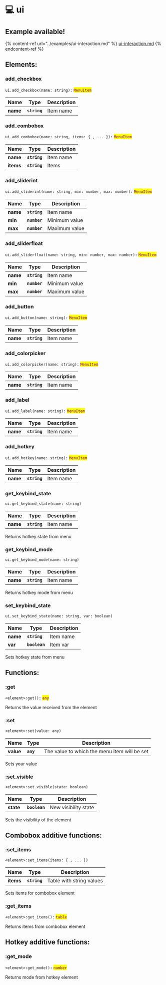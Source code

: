 # 💻 ui

## Example available!

{% content-ref url="../examples/ui-interaction.md" %}
[ui-interaction.md](../examples/ui-interaction.md)
{% endcontent-ref %}

## Elements:

### add\_checkbox

`ui.add_checkbox(name: string):` <mark style="color:purple;">`MenuItem`</mark>

| Name     | Type         | Description |
| -------- | ------------ | ----------- |
| **name** | **`string`** | Item name   |

### add\_combobox

`ui.add_combobox(name: string, items: { , ... }):` <mark style="color:purple;">`MenuItem`</mark>

| Name      | Type         | Description |
| --------- | ------------ | ----------- |
| **name**  | **`string`** | Item name   |
| **items** | **`string`** | Items       |

### add\_sliderint

`ui.add_sliderint(name: string, min: number, max: number):` <mark style="color:purple;">`MenuItem`</mark>

| Name     | Type         | Description   |
| -------- | ------------ | ------------- |
| **name** | **`string`** | Item name     |
| **min**  | **`number`** | Minimum value |
| **max**  | **`number`** | Maximum value |

### add\_sliderfloat

`ui.add_sliderfloat(name: string, min: number, max: number):` <mark style="color:purple;">`MenuItem`</mark>

| Name     | Type         | Description   |
| -------- | ------------ | ------------- |
| **name** | **`string`** | Item name     |
| **min**  | **`number`** | Minimum value |
| **max**  | **`number`** | Maximum value |

### add\_button

`ui.add_button(name: string):` <mark style="color:purple;">`MenuItem`</mark>

| Name     | Type         | Description |
| -------- | ------------ | ----------- |
| **name** | **`string`** | Item name   |

### add\_colorpicker

`ui.add_colorpicker(name: string):` <mark style="color:purple;">`MenuItem`</mark>

| Name     | Type         | Description |
| -------- | ------------ | ----------- |
| **name** | **`string`** | Item name   |

### add\_label

`ui.add_label(name: string):` <mark style="color:purple;">`MenuItem`</mark>

| Name     | Type         | Description |
| -------- | ------------ | ----------- |
| **name** | **`string`** | Item name   |

### add\_hotkey

`ui.add_hotkey(name: string):` <mark style="color:purple;">`MenuItem`</mark>

| Name     | Type         | Description |
| -------- | ------------ | ----------- |
| **name** | **`string`** | Item name   |

### get\_keybind\_state

`ui.get_keybind_state(name: string)`

| Name     | Type         | Description |
| -------- | ------------ | ----------- |
| **name** | **`string`** | Item name   |

Returns hotkey state from menu

### get\_keybind\_mode

`ui.get_keybind_mode(name: string)`

| Name     | Type         | Description |
| -------- | ------------ | ----------- |
| **name** | **`string`** | Item name   |

Returns hotkey mode from menu

### set\_keybind\_state

`ui.set_keybind_state(name: string, var: boolean)`

| Name     | Type          | Description |
| -------- | ------------- | ----------- |
| **name** | **`string`**  | Item name   |
| **var**  | **`boolean`** | Item var    |

Sets hotkey state from menu

## Functions:

### :get

`<element>:get():` <mark style="color:purple;">`any`</mark>&#x20;

Returns the value received from the element

### :set

`<element>:set(value: any)`&#x20;

| Name      | Type      | Description                                  |
| --------- | --------- | -------------------------------------------- |
| **value** | **`any`** | The value to which the menu item will be set |

Sets your value

### :set\_visible

`<element>:set_visible(state: boolean)`

| Name      | Type          | Description          |
| --------- | ------------- | -------------------- |
| **state** | **`boolean`** | New visibility state |

Sets the visibility of the element

## Combobox additive functions:

### :set\_items

`<element>:set_items(items: { , ... })`

| Name      | Type         | Description              |
| --------- | ------------ | ------------------------ |
| **items** | **`string`** | Table with string values |

Sets items for combobox element

### :get\_items

`<element>:get_items():` <mark style="color:purple;">`table`</mark>&#x20;

Returns items from combobox element

## Hotkey additive functions:

### :get\_mode

`<element>:get_mode():` <mark style="color:purple;">`number`</mark>&#x20;

Returns mode from hotkey element

